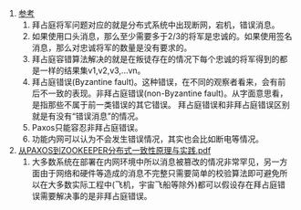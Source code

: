 1. [参考](https://github.com/lwwjxz/Blogs/blob/master/distributed/%E6%BC%AB%E8%B0%88%E5%88%86%E5%B8%83%E5%BC%8F%E7%B3%BB%E7%BB%9F%E3%80%81%E6%8B%9C%E5%8D%A0%E5%BA%AD%E5%B0%86%E5%86%9B%E9%97%AE%E9%A2%98%E4%B8%8E%E5%8C%BA%E5%9D%97%E9%93%BE.pdf)    
   1. 拜占庭将军问题对应的就是分布式系统中出现断网，宕机，错误消息。      
   1. 如果使用口头消息，那么至少需要多于2/3的将军是忠诚的。如果使用签名消息，那么对忠诚将军的数量是没有要求的。          
   1. 拜占庭容错算法解决的就是在叛徒存在的情况下每个忠诚的将军得到的都是一样的结果集v1,v2,v3,...vn。     
   1. 拜占庭错误(Byzantine fault)。这种错误，在不同的观察者看来，会有前后不一致的表现。非拜占庭错误(non-Byzantine fault)。从字面意思看，是指那些不属于前一类错误的其它错误。
   拜占庭错误和非拜占庭错误区别就是有没有“错误消息”的情况。      
   1. Paxos只能容忍非拜占庭错误。       
   1. 功能内网可以认为不会发生错误情况，其实也会比如断电等情况。     
1. [从PAXOS到ZOOKEEPER分布式一致性原理与实践.pdf](https://github.com/double-qiu/books/blob/master/%E4%BB%8EPAXOS%E5%88%B0ZOOKEEPER%E5%88%86%E5%B8%83%E5%BC%8F%E4%B8%80%E8%87%B4%E6%80%A7%E5%8E%9F%E7%90%86%E4%B8%8E%E5%AE%9E%E8%B7%B5.pdf)              
   1. 大多数系统在部署在内网环境中所以消息被篡改的情况非常罕见，另一方面由于网络和硬件等造成的消息不完整只需要简单的校验算法即可避免所以在大多数实际工程中(飞机，宇宙飞船等除外)都可以假设存在拜占庭错误需要解决事的是非拜占庭错误。       
